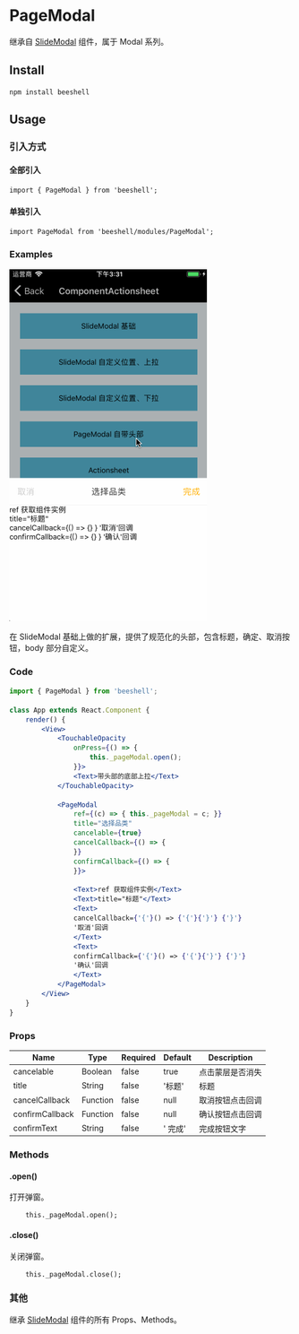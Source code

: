 # PageModal

继承自 [SlideModal](./SlideModal.md) 组件，属于 Modal 系列。

## Install

```
npm install beeshell 
```

## Usage
### 引入方式
#### 全部引入
```
import { PageModal } from 'beeshell';
```

#### 单独引入
```
import PageModal from 'beeshell/modules/PageModal';
```


### Examples

![image](../images/PageModal/1.gif)

在 SlideModal 基础上做的扩展，提供了规范化的头部，包含标题，确定、取消按钮，body 部分自定义。


### Code

```jsx
import { PageModal } from 'beeshell';

class App extends React.Component {
    render() {
        <View>
            <TouchableOpacity
                onPress={() => {
                    this._pageModal.open();
                }}>
                <Text>带头部的底部上拉</Text>
            </TouchableOpacity>

            <PageModal
                ref={(c) => { this._pageModal = c; }}
                title="选择品类"
                cancelable={true}
                cancelCallback={() => {
                }}
                confirmCallback={() => {
                }}>

                <Text>ref 获取组件实例</Text>
                <Text>title="标题"</Text>
                <Text>
                cancelCallback={'{'}() => {'{'}{'}'} {'}'}
                '取消'回调
                </Text>
                <Text>
                confirmCallback={'{'}() => {'{'}{'}'} {'}'}
                '确认'回调
                </Text>
            </PageModal>
        </View>
    }
}


```

### Props

| Name | Type | Required | Default | Description |
| ---- | ---- | ---- | ---- | ---- |
| cancelable | Boolean | false | true | 点击蒙层是否消失 |
| title | String | false | '标题' | 标题 |
| cancelCallback | Function | false | null | 取消按钮点击回调 |
| confirmCallback | Function | false | null | 确认按钮点击回调 |
| confirmText | String | false | ' 完成' | 完成按钮文字 |

### Methods
#### .open()

打开弹窗。

```
    this._pageModal.open();
```

#### .close()

关闭弹窗。

```
    this._pageModal.close();
```

### 其他

继承 [SlideModal](./SlideModal.md) 组件的所有 Props、Methods。
